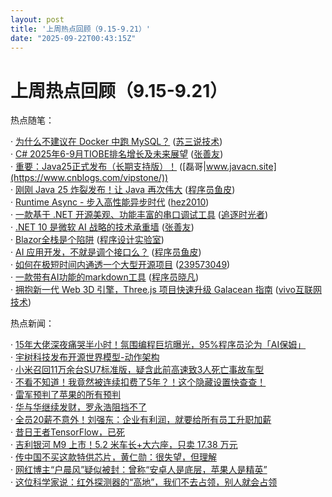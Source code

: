 ```yaml
---
layout: post
title: '上周热点回顾（9.15-9.21）'
date: "2025-09-22T00:43:15Z"
---
```

上周热点回顾（9.15-9.21）
=================

热点随笔：

· [为什么不建议在 Docker 中跑 MySQL？](https://www.cnblogs.com/12lisu/archive/2025/09/15/19093514.html) ([苏三说技术](https://www.cnblogs.com/12lisu/))  
· [C# 2025年6-9月TIOBE排名增长及未来展望](https://www.cnblogs.com/shanyou/archive/2025/09/19/19100079.html) ([张善友](https://www.cnblogs.com/shanyou/))  
· [重要：Java25正式发布（长期支持版）！](https://www.cnblogs.com/vipstone/archive/2025/09/16/19095347.html) ([磊哥|www.javacn.site](https://www.cnblogs.com/vipstone/))  
· [刚刚 Java 25 炸裂发布！让 Java 再次伟大](https://www.cnblogs.com/yupi/archive/2025/09/17/19095054.html) ([程序员鱼皮](https://www.cnblogs.com/yupi/))  
· [Runtime Async - 步入高性能异步时代](https://www.cnblogs.com/hez2010/archive/2025/09/18/runtime-async.html) ([hez2010](https://www.cnblogs.com/hez2010/))  
· [一款基于 .NET 开源美观、功能丰富的串口调试工具](https://www.cnblogs.com/Can-daydayup/archive/2025/09/17/19086902.html) ([追逐时光者](https://www.cnblogs.com/Can-daydayup/))  
· [.NET 10 是微软 AI 战略的技术承重墙](https://www.cnblogs.com/shanyou/archive/2025/09/17/19096157.html) ([张善友](https://www.cnblogs.com/shanyou/))  
· [Blazor全栈是个陷阱](https://www.cnblogs.com/deali/archive/2025/09/18/19098843.html) ([程序设计实验室](https://www.cnblogs.com/deali/))  
· [AI 应用开发，不就是调个接口么？](https://www.cnblogs.com/yupi/archive/2025/09/15/19092931.html) ([程序员鱼皮](https://www.cnblogs.com/yupi/))  
· [如何在极短时间内通透一个大型开源项目](https://www.cnblogs.com/token-ai/archive/2025/09/19/19100476.html) ([239573049](https://www.cnblogs.com/token-ai/))  
· [一款带有AI功能的markdown工具](https://www.cnblogs.com/xiezhr/archive/2025/09/15/19092150.html) ([程序员晓凡](https://www.cnblogs.com/xiezhr/))  
· [拥抱新一代 Web 3D 引擎，Three.js 项目快速升级 Galacean 指南](https://www.cnblogs.com/vivotech/archive/2025/09/18/19098383.html) ([vivo互联网技术](https://www.cnblogs.com/vivotech/))

热点新闻：

· [15年大佬深夜痛哭半小时！氛围编程巨坑曝光，95%程序员沦为「AI保姆」](https://news.cnblogs.com/n/800719/)  
· [宇树科技发布开源世界模型-动作架构](https://news.cnblogs.com/n/800745/)  
· [小米召回11万余台SU7标准版，疑含此前高速致3人死亡事故车型](https://news.cnblogs.com/n/800956/)  
· [不看不知道！我竟然被连续扣费了5年？！这个隐藏设置快查查！](https://news.cnblogs.com/n/800771/)  
· [雷军预判了苹果的所有预判](https://news.cnblogs.com/n/800824/)  
· [华与华继续发财，罗永浩阻挡不了](https://news.cnblogs.com/n/800862/)  
· [全员20薪不意外！刘强东：企业有利润，就要给所有员工升职加薪](https://news.cnblogs.com/n/800874/)  
· [昔日王者TensorFlow，已死](https://news.cnblogs.com/n/800703/)  
· [吉利银河 M9 上市！5.2 米车长+大六座，只卖 17.38 万元](https://news.cnblogs.com/n/800902/)  
· [传中国不买这款特供芯片，黄仁勋：很失望，但理解](https://news.cnblogs.com/n/800928/)  
· [网红博主“户晨风”疑似被封：曾称“安卓人是底层，苹果人是精英”](https://news.cnblogs.com/n/800839/)  
· [这位科学家说：红外探测器的“高地”，我们不去占领，别人就会占领](https://news.cnblogs.com/n/800711/)